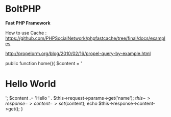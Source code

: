 # BoltPHP
**Fast PHP Framework**

How to use Cache :
https://github.com/PHPSocialNetwork/phpfastcache/tree/final/docs/examples


http://propelorm.org/blog/2010/02/16/propel-query-by-example.html


public function home(){
        $content = '<h1>Hello World</h1>';
        $content .= 'Hello ' . $this->request->params->get('name');
        $this->response->content->set($content);
        echo $this->response->content->get();
}